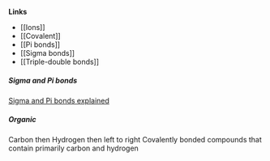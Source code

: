 **Links**
- [[Ions]] 
- [[Covalent]]
- [[Pi bonds]] 
- [[Sigma bonds]] 
- [[Triple-double bonds]] 

##### Sigma and Pi bonds
[Sigma and Pi bonds explained](https://www.youtube.com/watch?v=pT8nrBrTOm4)



##### Organic
Carbon then Hydrogen then left to right
Covalently bonded compounds that contain primarily carbon and hydrogen 

